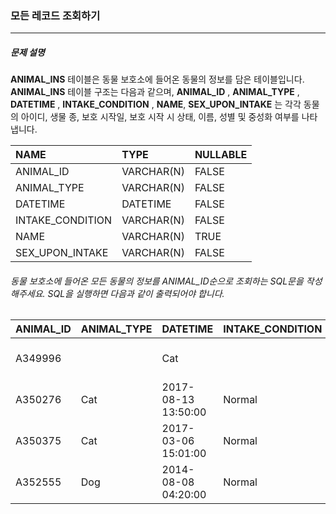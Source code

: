 ### 모든 레코드 조회하기

***

##### 문제 설명
**ANIMAL_INS** 테이블은 동물 보호소에 들어온 동물의 정보를 담은 테이블입니다. **ANIMAL_INS**  테이블 구조는 다음과 같으며, **ANIMAL_ID** , **ANIMAL_TYPE** , **DATETIME** ,  **INTAKE_CONDITION** , **NAME**, **SEX_UPON_INTAKE** 는 각각 동물의 아이디, 생물 종, 보호 시작일, 보호 시작 시 상태, 이름, 성별 및 중성화 여부를 나타냅니다.

NAME	           |TYPE      |NULLABLE
|:--             |:--       |:--
ANIMAL_ID	       |VARCHAR(N)|FALSE    
ANIMAL_TYPE      |VARCHAR(N)|	FALSE   
DATETIME	       |DATETIME	|FALSE    
INTAKE_CONDITION |VARCHAR(N)|FALSE    
NAME	           |VARCHAR(N)|	TRUE    
SEX_UPON_INTAKE  |VARCHAR(N)|FALSE    

###### 동물 보호소에 들어온 모든 동물의 정보를 ANIMAL_ID순으로 조회하는 SQL문을 작성해주세요. SQL을 실행하면 다음과 같이 출력되어야 합니다.

ANIMAL_ID|ANIMAL_TYPE|DATETIME               |INTAKE_CONDITION|	NAME |	SEX_UPON_INTAKE
|:--     |:--        |:--                    |:--             |:--   |:--
A349996  ||	  Cat   ||2018-01-22 14:32:00    |Normal          |Sugar |	Neutered Male
A350276  |	  Cat    |2017-08-13 13:50:00    |Normal          |Jewel |	Spayed Female
A350375  |	  Cat    |2017-03-06 15:01:00    |Normal          |Meo   |	Neutered Male
A352555  |	  Dog    |2014-08-08 04:20:00    |Normal          |Harley|	Spayed Female
